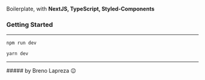 Boilerplate, with <b>NextJS, TypeScript, Styled-Components</b>

### Getting Started
<hr>

```
npm run dev

yarn dev
```

<hr>
##### by Breno Lapreza 😉
